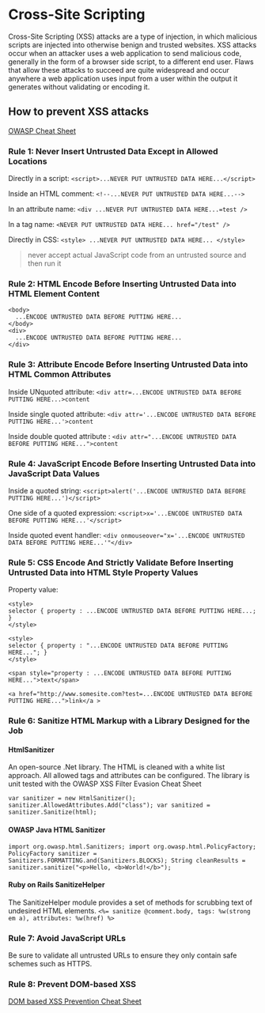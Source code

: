 # Cross-Site Scripting

Cross-Site Scripting (XSS) attacks are a type of injection, in which malicious scripts are injected into otherwise benign and trusted websites. XSS attacks occur when an attacker uses a web application to send malicious code, generally in the form of a browser side script, to a different end user. Flaws that allow these attacks to succeed are quite widespread and occur anywhere a web application uses input from a user within the output it generates without validating or encoding it.

## How to prevent XSS attacks

[OWASP Cheat Sheet](https://cheatsheetseries.owasp.org/cheatsheets/Cross_Site_Scripting_Prevention_Cheat_Sheet.html)

### Rule 1: Never Insert Untrusted Data Except in Allowed Locations

Directly in a script:
`<script>...NEVER PUT UNTRUSTED DATA HERE...</script>`

Inside an HTML comment:
`<!--...NEVER PUT UNTRUSTED DATA HERE...-->`

In an attribute name:
`<div ...NEVER PUT UNTRUSTED DATA HERE...=test />`

In a tag name:
`<NEVER PUT UNTRUSTED DATA HERE... href="/test" />`

Directly in CSS:
`<style>
...NEVER PUT UNTRUSTED DATA HERE...
</style>
`
>never accept actual JavaScript code from an untrusted source and then run it

### Rule 2: HTML Encode Before Inserting Untrusted Data into HTML Element Content

```
<body>
  ...ENCODE UNTRUSTED DATA BEFORE PUTTING HERE...
</body>
<div>
  ...ENCODE UNTRUSTED DATA BEFORE PUTTING HERE...
</div>
```

### Rule 3: Attribute Encode Before Inserting Untrusted Data into HTML Common Attributes

Inside UNquoted attribute:
`<div attr=...ENCODE UNTRUSTED DATA BEFORE PUTTING HERE...>content`
  
Inside single quoted attribute:
`<div attr='...ENCODE UNTRUSTED DATA BEFORE PUTTING HERE...'>content`

Inside double quoted attribute :
`<div attr="...ENCODE UNTRUSTED DATA BEFORE PUTTING HERE...">content`

### Rule 4: JavaScript Encode Before Inserting Untrusted Data into JavaScript Data Values

Inside a quoted string:
`<script>alert('...ENCODE UNTRUSTED DATA BEFORE PUTTING HERE...')</script>`

One side of a quoted expression:
`<script>x='...ENCODE UNTRUSTED DATA BEFORE PUTTING HERE...'</script>`

Inside quoted event handler:
`<div onmouseover="x='...ENCODE UNTRUSTED DATA BEFORE PUTTING HERE...'"</div>`

### Rule 5: CSS Encode And Strictly Validate Before Inserting Untrusted Data into HTML Style Property Values
Property value:
```
<style>
selector { property : ...ENCODE UNTRUSTED DATA BEFORE PUTTING HERE...; }
</style>

<style>
selector { property : "...ENCODE UNTRUSTED DATA BEFORE PUTTING HERE..."; }
</style>

<span style="property : ...ENCODE UNTRUSTED DATA BEFORE PUTTING HERE...">text</span>

```

``
<a href="http://www.somesite.com?test=...ENCODE UNTRUSTED DATA BEFORE PUTTING HERE...">link</a >
``
### Rule 6: Sanitize HTML Markup with a Library Designed for the Job
#### HtmlSanitizer

An open-source .Net library. The HTML is cleaned with a white list approach. All allowed tags and attributes can be configured. The library is unit tested with the OWASP XSS Filter Evasion Cheat Sheet

`
var sanitizer = new HtmlSanitizer();
sanitizer.AllowedAttributes.Add("class");
var sanitized = sanitizer.Sanitize(html);
`
#### OWASP Java HTML Sanitizer
`
import org.owasp.html.Sanitizers;
import org.owasp.html.PolicyFactory;
PolicyFactory sanitizer = Sanitizers.FORMATTING.and(Sanitizers.BLOCKS);
String cleanResults = sanitizer.sanitize("<p>Hello, <b>World!</b>");
`
#### Ruby on Rails SanitizeHelper

The SanitizeHelper module provides a set of methods for scrubbing text of undesired HTML elements.
`<%= sanitize @comment.body, tags: %w(strong em a), attributes: %w(href) %>`

### Rule 7: Avoid JavaScript URLs
Be sure to validate all untrusted URLs to ensure they only contain safe schemes such as HTTPS.

### Rule 8: Prevent DOM-based XSS
[DOM based XSS Prevention Cheat Sheet](https://cheatsheetseries.owasp.org/cheatsheets/DOM_based_XSS_Prevention_Cheat_Sheet.html)
